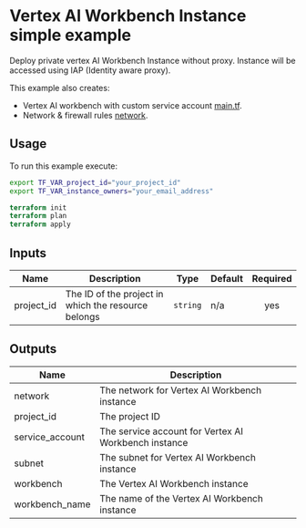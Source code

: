 # Vertex AI Workbench Instance simple example
Deploy private vertex AI Workbench Instance without proxy. Instance will be accessed using IAP (Identity aware proxy).

This example also creates:
- Vertex AI workbench with custom service account [main.tf](./main.tf).
- Network & firewall rules [network](./network.tf).


## Usage

To run this example execute:

```bash
export TF_VAR_project_id="your_project_id"
export TF_VAR_instance_owners="your_email_address"
```


```tf
terraform init
terraform plan
terraform apply
```
<!-- BEGINNING OF PRE-COMMIT-TERRAFORM DOCS HOOK -->
## Inputs

| Name | Description | Type | Default | Required |
|------|-------------|------|---------|:--------:|
| project\_id | The ID of the project in which the resource belongs | `string` | n/a | yes |

## Outputs

| Name | Description |
|------|-------------|
| network | The network for Vertex AI Workbench instance |
| project\_id | The project ID |
| service\_account | The service account for Vertex AI Workbench instance |
| subnet | The subnet for Vertex AI Workbench instance |
| workbench | The Vertex AI Workbench instance |
| workbench\_name | The name of the Vertex AI Workbench instance |

<!-- END OF PRE-COMMIT-TERRAFORM DOCS HOOK -->
